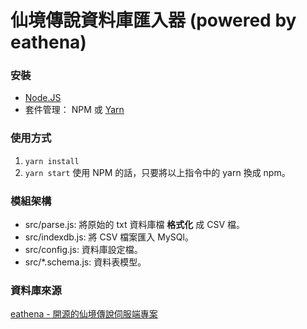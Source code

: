 # 仙境傳說資料庫匯入器 (powered by eathena)

### 安裝
- [Node.JS](https://nodejs.org/en/)
- 套件管理： NPM 或  [Yarn](https://yarnpkg.com/)

### 使用方式
1. `yarn install`
2. `yarn start`
使用 NPM 的話，只要將以上指令中的 yarn 換成 npm。

### 模組架構
- src/parse.js: 將原始的 txt 資料庫檔 **格式化** 成 CSV 檔。
- src/indexdb.js: 將 CSV 檔案匯入 MySQl。
- src/config.js: 資料庫設定檔。
- src/*.schema.js: 資料表模型。

### 資料庫來源
[eathena - 開源的仙境傳說伺服端專案]()
